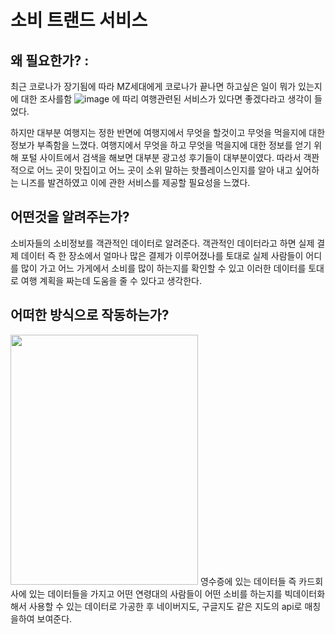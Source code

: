 # 소비 트랜드 서비스

## 왜 필요한가? : 
최근 코로나가 장기됨에 따라 MZ세대에게 코로나가 끝나면 하고싶은 일이 뭐가 있는지에 대한 조사를함
![image](https://user-images.githubusercontent.com/28525747/140058662-587baa0c-3409-4d9f-9987-d93cf92b5ad3.png)
에 따리 여행관련된 서비스가 있다면 좋겠다라고 생각이 들었다.

하지만 대부분 여행지는 정한 반면에 여행지에서 무엇을 할것이고 무엇을 먹을지에 대한 정보가 부족함을 느꼈다.
여행지에서 무엇을 하고 무엇을 먹을지에 대한 정보를 얻기 위해 포털 사이트에서 검색을 해보면 대부분
광고성 후기들이 대부분이였다. 따라서 객꽌적으로 어느 곳이 맛집이고 어느 곳이 소위 말하는 핫플레이스인지를
알아 내고 싶어하는 니즈를 발견하였고 이에 관한 서비스를 제공할 필요성을 느꼈다.

## 어떤것을 알려주는가? 
소비자들의 소비정보를 객관적인 데이터로 알려준다. 객관적인 데이터라고 하면 실제 결제 데이터 즉 한 장소에서 얼마나 많은 결제가 이루어졌나를 토대로 실제 사람들이 
어디를 많이 가고 어느 가게에서 소비를 많이 하는지를 확인할 수 있고 이러한 데이터를 토대로 여행 계획을 짜는데 도움을 줄 수 있다고 생각한다.

## 어떠한 방식으로 작동하는가?
<img src="https://user-images.githubusercontent.com/28525747/140063434-4a4486fd-2a9d-479f-bd15-8dca7ce38739.png" width="300" height="400"/>
영수증에 있는 데이터들 즉 카드회사에 있는 데이터들을 가지고 어떤 연령대의 사람들이 어떤 소비를 하는지를
빅데이터화 해서 사용할 수 있는 데이터로 가공한 후 
네이버지도, 구글지도 같은 지도의 api로 매칭을하여 보여준다.
